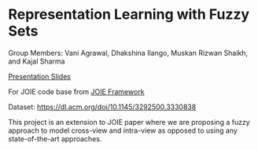 # Representation Learning with Fuzzy Sets

Group Members: Vani Agrawal, Dhakshina Ilango, Muskan Rizwan Shaikh, and Kajal Sharma

[Presentation Slides](https://docs.google.com/presentation/d/171ITUUa0ZgR6VGi0SJCkuilevPlmW8e-YbnuBDyfW2A/edit?usp=sharing)

For JOIE code base from [JOIE Framework](https://github.com/JunhengH/joie-kdd19)

Dataset: https://dl.acm.org/doi/10.1145/3292500.3330838


This project is an extension to JOIE paper where we are proposing a fuzzy approach to model cross-view and intra-view as opposed to using any state-of-the-art approaches.
